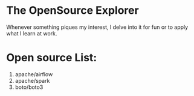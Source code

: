 # The OpenSource Explorer
Whenever something piques my interest, I delve into it for fun or to apply what I learn at work.

# Open source List:
1. apache/airflow
2. apache/spark
3. boto/boto3
